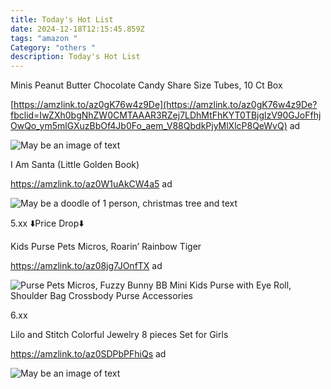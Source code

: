 ```yaml
---
title: Today's Hot List
date: 2024-12-18T12:15:45.859Z
tags: "amazon "
Category: "others "
description: Today's Hot List
---
```

<!--StartFragment-->

Minis Peanut Butter Chocolate Candy Share Size Tubes, 10 Ct Box

[https://amzlink.to/az0gK76w4z9De](https://amzlink.to/az0gK76w4z9De?fbclid=IwZXh0bgNhZW0CMTAAAR3RZej7LDhMtFhKYT0TBjglzV90GJoFfhjOwQo_ym5mlGXuzBbOf4Jb0Fo_aem_V88QbdkPjyMlXlcP8QeWvQ) ad

<!--EndFragment--><!--StartFragment-->

![May be an image of text](https://scontent.fccu31-1.fna.fbcdn.net/v/t39.30808-6/470571930_549380618094964_2984425907284928849_n.jpg?stp=dst-jpg_p526x296_tt6&_nc_cat=101&ccb=1-7&_nc_sid=aa7b47&_nc_ohc=2zNvtxRJOL8Q7kNvgGqLFX8&_nc_zt=23&_nc_ht=scontent.fccu31-1.fna&_nc_gid=AfJ5Rm6EQan0aV7RNjoe1hF&oh=00_AYAlJ5i92ScwSWNLg0AwWvXh1p9yLl4at4ad0YQb6fPl4g&oe=6768A764)



<!--StartFragment-->

I Am Santa (Little Golden Book)

https://amzlink.to/az0W1uAkCW4a5 ad

<!--StartFragment-->

![May be a doodle of 1 person, christmas tree and text](https://scontent.fccu31-1.fna.fbcdn.net/v/t39.30808-6/470672947_549384998094526_8818097679448860813_n.jpg?stp=dst-jpg_p526x296_tt6&_nc_cat=107&ccb=1-7&_nc_sid=aa7b47&_nc_ohc=-xos6A-v6BEQ7kNvgE9a2JI&_nc_zt=23&_nc_ht=scontent.fccu31-1.fna&_nc_gid=AVdmgtGgu4fGd6OCIVwFoYT&oh=00_AYDJfv0GaahSEXvzFqDPoQQxX-DR0OEfj8wwNeKfl9tuew&oe=6768A3B4)

<!--EndFragment-->

<!--StartFragment-->

5.xx ⬇️Price Drop⬇️ 

Kids Purse Pets Micros, Roarin’ Rainbow Tiger

https://amzlink.to/az08jg7JOnfTX ad

<!--StartFragment-->

![Purse Pets Micros, Fuzzy Bunny BB Mini Kids Purse with Eye Roll, Shoulder Bag Crossbody Purse Accessories](https://m.media-amazon.com/images/I/71hk-KV4jGL._AC_SX679_.jpg)

<!--EndFragment-->

<!--StartFragment-->

6.xx

Lilo and Stitch Colorful Jewelry 8 pieces Set for Girls

https://amzlink.to/az0SDPbPFhiQs ad

<!--StartFragment-->

![May be an image of text](https://scontent.fccu31-1.fna.fbcdn.net/v/t39.30808-6/470649894_549396794760013_3985809352499354644_n.jpg?_nc_cat=100&ccb=1-7&_nc_sid=aa7b47&_nc_ohc=UxsL7DkkKPIQ7kNvgElTGfo&_nc_zt=23&_nc_ht=scontent.fccu31-1.fna&_nc_gid=ACVUnLLArmsMoHIDyC5mLuu&oh=00_AYBrwj_eB0AULiA7EnKXFal66cHZDdc2LP0Dwz5n5W2mBQ&oe=6768A92A)

<!--EndFragment-->